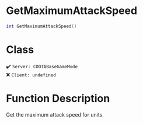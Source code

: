 # GetMaximumAttackSpeed
```lua
int GetMaximumAttackSpeed()
```
# Class
✔️ `Server: CDOTABaseGameMode`  
❌ `Client: undefined`  

# Function Description
Get the maximum attack speed for units.
